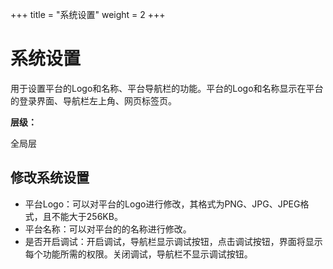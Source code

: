 ﻿+++
title = "系统设置"
weight = 2
+++

# 系统设置

用于设置平台的Logo和名称、平台导航栏的功能。平台的Logo和名称显示在平台的登录界面、导航栏左上角、网页标签页。

**层级：**

全局层

## 修改系统设置

- 平台Logo：可以对平台的Logo进行修改，其格式为PNG、JPG、JPEG格式，且不能大于256KB。
- 平台名称：可以对平台的的名称进行修改。
- 是否开启调试：开启调试，导航栏显示调试按钮，点击调试按钮，界面将显示每个功能所需的权限。关闭调试，导航栏不显示调试按钮。

